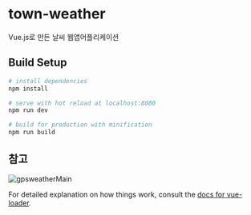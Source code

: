 # town-weather

Vue.js로 만든 날씨 웹앱어플리케이션

## Build Setup

``` bash
# install dependencies
npm install

# serve with hot reload at localhost:8080
npm run dev

# build for production with minification
npm run build
```
## 참고 
![gpsweatherMain](https://user-images.githubusercontent.com/53885622/74705958-ef15bb80-5258-11ea-9de3-e4828a162e8e.png)


For detailed explanation on how things work, consult the [docs for vue-loader](http://vuejs.github.io/vue-loader).
